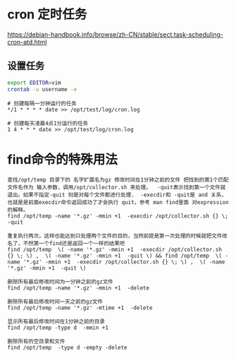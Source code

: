cron 定时任务
============
https://debian-handbook.info/browse/zh-CN/stable/sect.task-scheduling-cron-atd.html

设置任务
--------

```bash
export EDITOR=vim
crontab -u username -e
```
```text
# 创建每隔一分钟运行的任务
*/1 * * * * date >> /opt/test/log/cron.log

# 创建每天凌晨4点1分运行的任务
1 4 * * * date >> /opt/test/log/cron.log
```

find命令的特殊用法
==================
```text
查找/opt/temp 目录下的 名字扩展名为gz 修改时间在1分钟之前的文件 把找到的第1个匹配文件名作为 输入参数，调用/opt/collector.sh 来处理。  -quit表示找到第一个文件就退出。如果不指定-quit 则是对每个文件都进行处理.  -execdir和 -quit是 and 关系，也就是是前面execdir命令返回成功了才会执行 quit，参考 man find里面 对expression的解释。
find /opt/temp -name '*.gz' -mmin +1  -execdir /opt/collector.sh {} \; -quit

重复执行两次，这样也能达到只处理两个文件的目的，当然前提是第一次处理的时候就把文件改名了，不然第一个find还是返回一个一样的结果吧
find /opt/temp  \( -name '*.gz' -mmin +1  -execdir /opt/collector.sh {} \; \) ,  \( -name '*.gz' -mmin +1  -quit \) && find /opt/temp  \( -name '*.gz' -mmin +1  -execdir /opt/collector.sh {} \; \) ,  \( -name '*.gz' -mmin +1  -quit \) 

删除所有最后修改时间为一分钟之前的gz文件
find /opt/temp -name '*.gz' -mmin +1  -delete 

删除所有最后修改时间一天之前的gz文件
find /opt/temp -name '*.gz' -mtime +1  -delete 

显示所有最后修改时间在1分钟之前的目录
find /opt/temp -type d  -mmin +1

删除所有的空目录和文件
find /opt/temp  -type d -empty -delete
```


